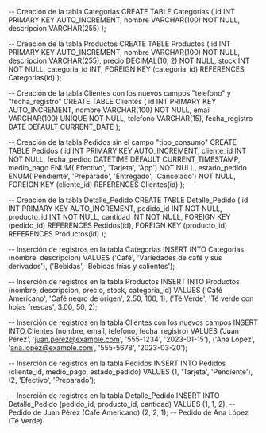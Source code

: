 -- Creación de la tabla Categorias
CREATE TABLE Categorias (
    id INT PRIMARY KEY AUTO_INCREMENT,
    nombre VARCHAR(100) NOT NULL,
    descripcion VARCHAR(255)
);

-- Creación de la tabla Productos
CREATE TABLE Productos (
    id INT PRIMARY KEY AUTO_INCREMENT,
    nombre VARCHAR(100) NOT NULL,
    descripcion VARCHAR(255),
    precio DECIMAL(10, 2) NOT NULL,
    stock INT NOT NULL,
    categoria_id INT,
    FOREIGN KEY (categoria_id) REFERENCES Categorias(id)
);

-- Creación de la tabla Clientes con los nuevos campos "telefono" y "fecha_registro"
CREATE TABLE Clientes (
    id INT PRIMARY KEY AUTO_INCREMENT,
    nombre VARCHAR(100) NOT NULL,
    email VARCHAR(100) UNIQUE NOT NULL,
    telefono VARCHAR(15),
    fecha_registro DATE DEFAULT CURRENT_DATE
);

-- Creación de la tabla Pedidos sin el campo "tipo_consumo"
CREATE TABLE Pedidos (
    id INT PRIMARY KEY AUTO_INCREMENT,
    cliente_id INT NOT NULL,
    fecha_pedido DATETIME DEFAULT CURRENT_TIMESTAMP,
    medio_pago ENUM('Efectivo', 'Tarjeta', 'App') NOT NULL,
    estado_pedido ENUM('Pendiente', 'Preparado', 'Entregado', 'Cancelado') NOT NULL,
    FOREIGN KEY (cliente_id) REFERENCES Clientes(id)
);

-- Creación de la tabla Detalle_Pedido
CREATE TABLE Detalle_Pedido (
    id INT PRIMARY KEY AUTO_INCREMENT,
    pedido_id INT NOT NULL,
    producto_id INT NOT NULL,
    cantidad INT NOT NULL,
    FOREIGN KEY (pedido_id) REFERENCES Pedidos(id),
    FOREIGN KEY (producto_id) REFERENCES Productos(id)
);

-- Inserción de registros en la tabla Categorias
INSERT INTO Categorias (nombre, descripcion) VALUES
('Café', 'Variedades de café y sus derivados'),
('Bebidas', 'Bebidas frías y calientes');

-- Inserción de registros en la tabla Productos
INSERT INTO Productos (nombre, descripcion, precio, stock, categoria_id) VALUES
('Café Americano', 'Café negro de origen', 2.50, 100, 1),
('Té Verde', 'Té verde con hojas frescas', 3.00, 50, 2);

-- Inserción de registros en la tabla Clientes con los nuevos campos
INSERT INTO Clientes (nombre, email, telefono, fecha_registro) VALUES
('Juan Pérez', 'juan.perez@example.com', '555-1234', '2023-01-15'),
('Ana López', 'ana.lopez@example.com', '555-5678', '2023-03-20');

-- Inserción de registros en la tabla Pedidos
INSERT INTO Pedidos (cliente_id, medio_pago, estado_pedido) VALUES
(1, 'Tarjeta', 'Pendiente'),
(2, 'Efectivo', 'Preparado');

-- Inserción de registros en la tabla Detalle_Pedido
INSERT INTO Detalle_Pedido (pedido_id, producto_id, cantidad) VALUES
(1, 1, 2),  -- Pedido de Juan Pérez (Café Americano)
(2, 2, 1);  -- Pedido de Ana López (Té Verde)